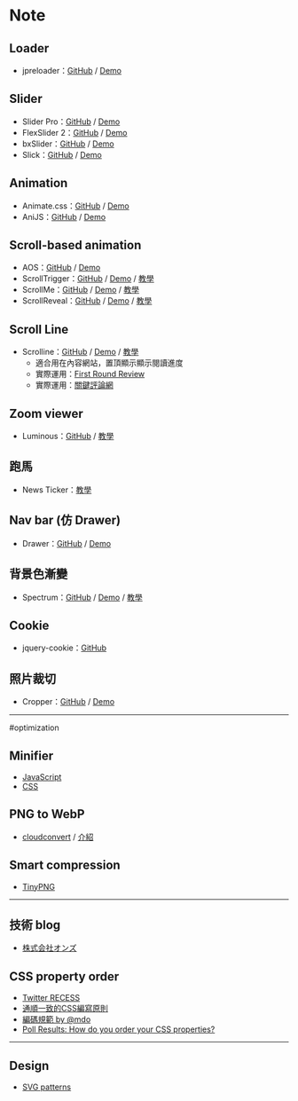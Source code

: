 # Note
## Loader
* jpreloader：[GitHub](https://github.com/kennyooi/jpreloader) / [Demo](http://www.inwebson.com/demo/jpreloader-v2/)

## Slider
* Slider Pro：[GitHub](https://github.com/bqworks/slider-pro) / [Demo](http://bqworks.com/slider-pro/)
* FlexSlider 2：[GitHub](https://github.com/woothemes/FlexSlider) / [Demo](http://flexslider.woothemes.com/)
* bxSlider：[GitHub](https://github.com/stevenwanderski/bxslider-4) / [Demo](http://bxslider.com/) 
* Slick：[GitHub](https://github.com/kenwheeler/slick/) / [Demo](http://kenwheeler.github.io/slick/)

## Animation
* Animate.css：[GitHub](https://github.com/daneden/animate.css) / [Demo](https://daneden.github.io/animate.css/)
* AniJS：[GitHub](https://github.com/anijs/anijs/) / [Demo](http://anijs.github.io/)

## Scroll-based animation
* AOS：[GitHub](https://github.com/michalsnik/aos) / [Demo](http://michalsnik.github.io/aos/)
* ScrollTrigger：[GitHub](https://github.com/terwanerik/ScrollTrigger) / [Demo](https://terwanerik.github.io/ScrollTrigger/) / [教學](http://on-ze.com/archives/5824)
* ScrollMe：[GitHub](https://github.com/nckprsn/scrollme) / [Demo](http://scrollme.nckprsn.com/) / [教學](http://on-ze.com/archives/5678)
* ScrollReveal：[GitHub](https://github.com/jlmakes/scrollreveal.js) / [Demo](https://scrollrevealjs.org/) / [教學](http://on-ze.com/archives/4477) 

## Scroll Line
* Scrolline：[GitHub](https://github.com/anthonyly/Scrolline.js) / [Demo](http://anthonyly.com/jquery.plugins/scrolline/) / [教學](http://on-ze.com/archives/5948)
  *  適合用在內容網站，置頂顯示顯示閱讀進度
  *  實際運用：[First Round Review](http://firstround.com/review/defining-product-design-a-dispatch-from-airbnbs-design-chief/)
  *  實際運用：[關鍵評論網](https://www.thenewslens.com/article/49872)

## Zoom viewer
* Luminous：[GitHub](https://github.com/imgix/luminous) / [教學](http://on-ze.com/archives/5669)

## 跑馬
* News Ticker：[教學](http://on-ze.com/archives/618)

## Nav bar (仿 Drawer)
* Drawer：[GitHub](https://github.com/blivesta/drawer/) / [Demo](http://git.blivesta.com/drawer/)

## 背景色漸變
* Spectrum：[GitHub](https://github.com/andreacrofts/spectrum-plugin) / [Demo](http://www.andreacrofts.codes/spectrum/) / [教學](http://on-ze.com/archives/5245)

## Cookie
* jquery-cookie：[GitHub](https://github.com/carhartl/jquery-cookie)

## 照片裁切
* Cropper：[GitHub](https://github.com/fengyuanchen/cropper) / [Demo](https://fengyuanchen.github.io/cropper/)

---

#optimization
## Minifier
* [JavaScript](https://javascript-minifier.com/)
* [CSS](https://cssminifier.com/)

## PNG to WebP
* [cloudconvert](https://cloudconvert.com/png-to-webp) / [介紹](https://developers.google.com/speed/webp/)

## Smart compression
* [TinyPNG](https://tinypng.com)

---

## 技術 blog
* [株式会社オンズ](http://on-ze.com/blog)

## CSS property order
* [Twitter RECESS](https://github.com/twitter/recess/blob/master/lib/lint/strict-property-order.js#L35)
* [通順一致的CSS編寫原則](https://github.com/necolas/idiomatic-css/tree/master/translations/zh-TW)
* [編碼規範 by @mdo](http://codeguide.bootcss.com/)
* [Poll Results: How do you order your CSS properties?](https://css-tricks.com/poll-results-how-do-you-order-your-css-properties/)

---

## Design
* [SVG patterns](http://www.heropatterns.com/)
